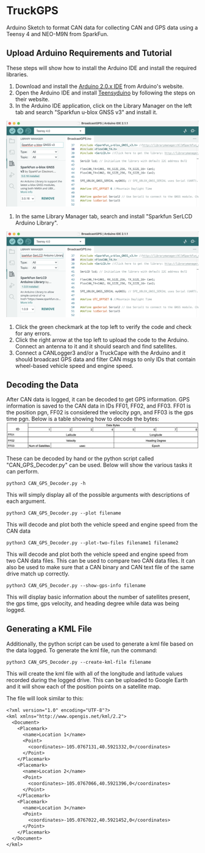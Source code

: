 # TruckGPS
Arduino Sketch to format CAN data for collecting CAN and GPS data using a Teensy 4 and NEO-M9N from SparkFun.

## Upload Arduino Requirements and Tutorial
These steps will show how to install the Arduino IDE and install the required libraries.

1. Download and install the [Arduino 2.0.x IDE](https://www.arduino.cc/en/software) from Arduino's website.
1. Open the Arduino IDE and install [Teensyduino](https://www.pjrc.com/teensy/td_download.html) by following the steps on their website.
1. In the Arduino IDE application, click on the Library Manager on the left tab and search "Sparkfun u-blox GNSS v3" and install it.

![Image](./docs/images/sparkfun_u-blox_GNSS_Install.png)

1. In the same Library Manager tab, search and install "Sparkfun SerLCD Arduino Library".

![Image](./docs/images/SerLCD_Install.png)

1. Click the green checkmark at the top left to verify the code and check for any errors.
1. Click the right arrow at the top left to upload the code to the Arduino. Connect an antenna to it and it should search and find satellites. 
1. Connect a CANLogger3 and/or a TruckCape with the Arduino and it should broadcast GPS data and filter CAN msgs to only IDs that contain wheel-based vehicle speed and engine speed.

## Decoding the Data
After CAN data is logged, it can be decoded to get GPS information. GPS information is saved to the CAN data in IDs FF01, FF02, and FF03. FF01 is the position pgn, FF02 is considered the velocity pgn, and FF03 is the gps time pgn. 
Below is a table showing how to decode the bytes:
![Image](./docs/images/GPS_Decode.png)

These can be decoded by hand or the python script called "CAN_GPS_Decoder.py" can be used. Below will show the various tasks it can perform.

```
python3 CAN_GPS_Decoder.py -h
```
This will simply display all of the possible arguments with descriptions of each argument.

```
python3 CAN_GPS_Decoder.py --plot filename
```
This will decode and plot both the vehicle speed and engine speed from the CAN data

```
python3 CAN_GPS_Decoder.py --plot-two-files filename1 filename2
```
This will decode and plot both the vehicle speed and engine speed from two CAN data files. This can be used to compare two CAN data files. It can also be used to make sure that a CAN binary and CAN text file of the same drive match up correctly.

```
python3 CAN_GPS_Decoder.py --show-gps-info filename
```
This will display basic information about the number of satellites present, the gps time, gps velocity, and heading degree while data was being logged.

## Generating a KML File
Additionally, the python script can be used to generate a kml file based on the data logged. To generate the kml file, run the command:
```
python3 CAN_GPS_Decoder.py --create-kml-file filename
```
This will create the kml file with all of the longitude and latitude values recorded during the logged drive. This can be uploaded to Google Earth and it will show each of the position points on a satellite map. 

The file will look similar to this:
```
<?xml version="1.0" encoding="UTF-8"?>
<kml xmlns="http://www.opengis.net/kml/2.2">
  <Document>
    <Placemark>
      <name>Location 1</name>
      <Point>
        <coordinates>-105.0767131,40.5921332,0</coordinates>
      </Point>
    </Placemark>
    <Placemark>
      <name>Location 2</name>
      <Point>
        <coordinates>-105.0767066,40.5921396,0</coordinates>
      </Point>
    </Placemark>
    <Placemark>
      <name>Location 3</name>
      <Point>
        <coordinates>-105.0767022,40.5921452,0</coordinates>
      </Point>
    </Placemark>
  </Document>
</kml>
```
